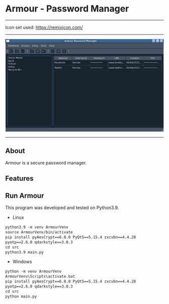 # Armour - Password Manager
****
Icon set used: https://remixicon.com/
****
![Armour System](img/Armour.png "Armour Main View")
****
## About
Armour is a secure password manager.

## Features

## Run Armour
This program was developed and tested on Python3.9.
- Linux
```commandline
python3.9 -m venv ArmourVenv
source ArmourVenv/bin/activate
pip install pyAesCrypt==6.0.0 PyQt5==5.15.4 zxcvbn==4.4.28 pyotp==2.6.0 qdarkstyle==3.0.3
cd src
python3.9 main.py
```
- Windows
```commandline
python -m venv ArmourVenv
ArmourVenv\Scripts\activate.bat
pip install pyAesCrypt==6.0.0 PyQt5==5.15.4 zxcvbn==4.4.28 pyotp==2.6.0 qdarkstyle==3.0.3
cd src
python main.py
```

